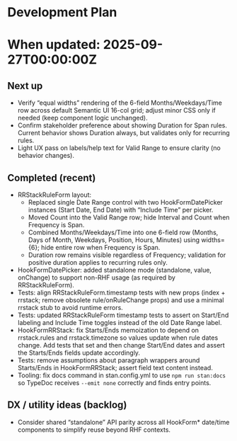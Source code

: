 # Development Plan
#
# When updated: 2025-09-27T00:00:00Z

## Next up
- Verify “equal widths” rendering of the 6-field Months/Weekdays/Time  row across default Semantic UI 16-col grid; adjust minor CSS only if  needed (keep component logic unchanged).
- Confirm stakeholder preference about showing Duration for Span rules.
  Current behavior shows Duration always, but validates only for
  recurring rules.
- Light UX pass on labels/help text for Valid Range to ensure clarity
  (no behavior changes).

## Completed (recent)

- RRStackRuleForm layout:
  - Replaced single Date Range control with two HookFormDatePicker
    instances (Start Date, End Date) with “Include Time” per picker.
  - Moved Count into the Valid Range row; hide Interval and Count when
    Frequency is Span.
  - Combined Months/Weekdays/Time into one 6-field row (Months, Days of
    Month, Weekdays, Position, Hours, Minutes) using widths={6}; hide
    entire row when Frequency is Span.
  - Duration row remains visible regardless of Frequency; validation for
    positive duration applies to recurring rules only.
- HookFormDatePicker: added standalone mode (standalone, value,
  onChange) to support non-RHF usage (as required by RRStackRuleForm).
- Tests: align RRStackRuleForm.timestamp tests with new props
  (index + rrstack; remove obsolete rule/onRuleChange props) and
  use a minimal rrstack stub to avoid runtime errors.
- Tests: updated RRStackRuleForm timestamp tests to assert on Start/End
  labeling and Include Time toggles instead of the old Date Range label.
- HookFormRRStack: fix Starts/Ends memoization to depend on
  rrstack.rules and rrstack.timezone so values update when rule dates
  change. Add tests that set and then change Start/End dates and assert
  the Starts/Ends fields update accordingly.
- Tests: remove assumptions about paragraph wrappers around Starts/Ends
  in HookFormRRStack; assert field text content instead.
- Tooling: fix docs command in stan.config.yml to use `npm run stan:docs`
  so TypeDoc receives `--emit none` correctly and finds entry points.

## DX / utility ideas (backlog)
- Consider shared “standalone” API parity across all HookForm*  date/time components to simplify reuse beyond RHF contexts.

